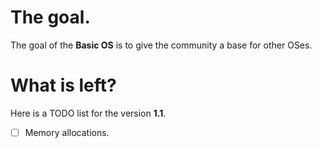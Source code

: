 The goal.
=========

The goal of the **Basic OS** is to give the community a base for other OSes.

What is left?
=============

Here is a TODO list for the version **1.1**.

- [ ] Memory allocations.

